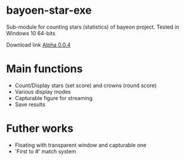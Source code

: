 # bayoen-star-exe
Sub-module for counting stars (statistics) of bayeon project.
Tested in Windows 10 64-bits

Download link
[Alpha 0.0.4](https://github.com/bayoen/bayoen-star-exe/blob/master/bayoen-star-exe/bin/x64/Release%20Alpha%200.0.4.zip)


# Main functions

- Count/Display stars (set score) and crowns (round score)
- Various display modes
- Capturable figure for streaming
- Save results

# Futher works

- Floating with transparent window and capturable one
- 'First to #' match system
